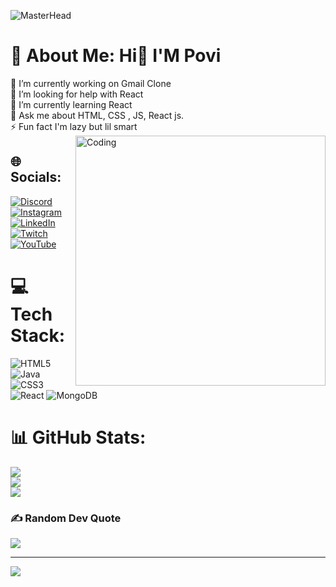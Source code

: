 ![MasterHead](https://i.pinimg.com/originals/fe/55/7d/fe557da0c62397779ad60bd102348287.jpg)
# 💫 About Me: Hi👋 I'M Povi
🔭 I’m currently working on Gmail Clone<br>🤝 I’m looking for help with React<br>🌱 I’m currently learning React<br>💬 Ask me about HTML, CSS , JS, React js.<br>⚡ Fun fact I'm lazy but lil smart
<img align="right" alt="Coding" width="400" src= "https://camo.githubusercontent.com/2366b34bb903c09617990fb5fff4622f3e941349e846ddb7e73df872a9d21233/68747470733a2f2f63646e2e6472696262626c652e636f6d2f75736572732f3733303730332f73637265656e73686f74732f363538313234332f6176656e746f2e676966" >

## 🌐 Socials:
[![Discord](https://img.shields.io/badge/Discord-%237289DA.svg?logo=discord&logoColor=white)](https://discord.gg/https://discord.gg/rJNXRwjtPY) [![Instagram](https://img.shields.io/badge/Instagram-%23E4405F.svg?logo=Instagram&logoColor=white)](https://www.instagram.com/povi_aras/) [![LinkedIn](https://img.shields.io/badge/LinkedIn-%230077B5.svg?logo=linkedin&logoColor=white)](https://linkedin.com/in/poviarasu-k) [![Twitch](https://img.shields.io/badge/Twitch-%239146FF.svg?logo=Twitch&logoColor=white)](https://twitch.tv/povi_joker) [![YouTube](https://img.shields.io/badge/YouTube-%23FF0000.svg?logo=YouTube&logoColor=white)](https://youtube.com/@@Povi_Yt) 

# 💻 Tech Stack:
![HTML5](https://img.shields.io/badge/html5-%23E34F26.svg?style=for-the-badge&logo=html5&logoColor=white) ![Java](https://img.shields.io/badge/java-%23ED8B00.svg?style=for-the-badge&logo=java&logoColor=white) ![CSS3](https://img.shields.io/badge/css3-%231572B6.svg?style=for-the-badge&logo=css3&logoColor=white) ![React](https://img.shields.io/badge/react-%2320232a.svg?style=for-the-badge&logo=react&logoColor=%2361DAFB) ![MongoDB](https://img.shields.io/badge/MongoDB-%234ea94b.svg?style=for-the-badge&logo=mongodb&logoColor=white)
# 📊 GitHub Stats:
![](https://github-readme-stats.vercel.app/api?username=PoviArasu&theme=dark&hide_border=false&include_all_commits=false&count_private=false)<br/>
![](https://github-readme-streak-stats.herokuapp.com/?user=PoviArasu&theme=dark&hide_border=false)<br/>
![](https://github-readme-stats.vercel.app/api/top-langs/?username=PoviArasu&theme=dark&hide_border=false&include_all_commits=false&count_private=false&layout=compact)

### ✍️ Random Dev Quote
![](https://quotes-github-readme.vercel.app/api?type=horizontal&theme=radical)

---
[![](https://visitcount.itsvg.in/api?id=PoviArasu&icon=0&color=0)](https://visitcount.itsvg.in)
